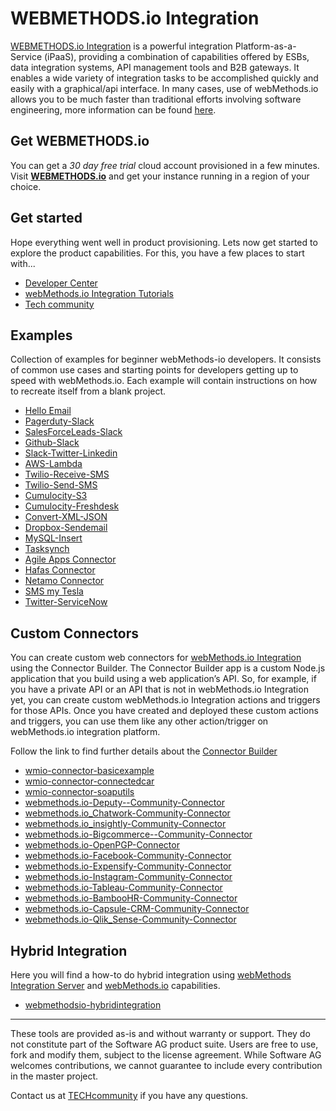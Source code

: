 WEBMETHODS.io Integration
==============================================

[WEBMETHODS.io Integration](https://www.softwareag.com/en_corporate/platform/integration-apis/api-integration-platform.html) is a powerful integration Platform-as-a-Service (iPaaS), providing a combination of capabilities offered by ESBs, data integration systems, API management tools and B2B gateways.
It enables a wide variety of integration tasks to be accomplished quickly and easily with a graphical/api interface. In many cases, use of webMethods.io allows you to be much faster than traditional efforts involving software engineering, more information can be found [here](https://www.softwareag.cloud/site/product/webmethodsio-integration.html#/).

Get WEBMETHODS.io
-----------------

You can get a _30 day free trial_ cloud account provisioned in a few minutes. Visit **[WEBMETHODS.io](https://www.softwareag.cloud/site/product/webmethods-api.html)** and get your instance running in a region of your choice.

Get started
-----------

Hope everything went well in product provisioning. Lets now get started to explore the product capabilities.
For this, you have a few places to start with...

* [Developer Center](https://www.softwareag.cloud/site/dev-center/webmethods-io-integration.html#/) 
* [webMethods.io Integration Tutorials](https://www.youtube.com/playlist?list=PL3HwmrSYjxiPlg7lz3TBuNuSrj76xFbLS)
* [Tech community](http://techcommunity.softwareag.com/pwiki/-/wiki/product/name/integration-cloud)

Examples
--------

Collection of examples for beginner webMethods-io developers. It consists of common use cases and starting points for developers getting up to speed with webMethods.io. Each example will contain instructions on how to recreate itself from a blank project.

* [Hello Email](https://github.com/SoftwareAG/webmethodsio-examples/blob/master/hello-email)
* [Pagerduty-Slack](https://github.com/SoftwareAG/webmethodsio-examples/tree/master/pager-slack)
* [SalesForceLeads-Slack](https://github.com/SoftwareAG/webmethodsio-examples/tree/master/salesforceleads-slack)
* [Github-Slack](https://github.com/SoftwareAG/webmethodsio-examples/tree/master/github-slack)
* [Slack-Twitter-Linkedin](https://github.com/SoftwareAG/webmethodsio-examples/tree/master/slack-twitter-linkedin)
* [AWS-Lambda](https://github.com/SoftwareAG/webmethodsio-examples/tree/master/aws-lambda)
* [Twilio-Receive-SMS](https://github.com/SoftwareAG/webmethodsio-examples/tree/master/twilio-receive-sms)
* [Twilio-Send-SMS](https://github.com/SoftwareAG/webmethodsio-examples/tree/master/twilio-send-sms)
* [Cumulocity-S3](https://github.com/SoftwareAG/webmethodsio-examples/tree/master/cumulocity-s3)
* [Cumulocity-Freshdesk](https://github.com/SoftwareAG/webmethodsio-examples/tree/master/cumulocitytofreshdesk)
* [Convert-XML-JSON](https://github.com/SoftwareAG/webmethodsio-examples/tree/master/convertdata-xml-json)
* [Dropbox-Sendemail](https://github.com/SoftwareAG/webmethodsio-examples/tree/master/dropbox-sendemail)
* [MySQL-Insert](https://github.com/SoftwareAG/webmethodsio-examples/tree/master/mysql-multi-insert)
* [Tasksynch](https://github.com/SoftwareAG/webmethodsio-examples/tree/master/wmio-tasksynch)
* [Agile Apps Connector](https://github.com/SoftwareAG/webmethodsio-examples/tree/master/agileapps-connector)
* [Hafas Connector](https://github.com/SoftwareAG/webmethodsio-examples/tree/master/wmio-connector-hafas)
* [Netamo Connector](https://github.com/SoftwareAG/webmethodsio-examples/tree/master/netatmo-security-connector)
* [SMS my Tesla](https://github.com/SoftwareAG/webmethodsio-examples/tree/master/sms-my-tesla)
* [Twitter-ServiceNow](https://github.com/SoftwareAG/webmethodsio-examples/tree/master/Twitter_ServiceNow_Incidents)

Custom Connectors
-----------------

You can create custom web connectors for [webMethods.io Integration](https://webmethods.io) using the Connector Builder. The Connector Builder app is a custom Node.js application that you build using a web application’s API. So, for example, if you have a private API or an API that is not in webMethods.io Integration yet, you can create custom webMethods.io Integration actions and triggers for those APIs. Once you have created and deployed these custom actions and triggers, you can use them like any other action/trigger on webMethods.io integration platform.

Follow the link to find further details about the [Connector Builder](https://docs.webmethods.io/integration/developer_guide/connector_builder/#gsc.tab=0)

* [wmio-connector-basicexample](https://github.com/SoftwareAG/wmio-connector-basicexample)
* [wmio-connector-connectedcar](https://github.com/SoftwareAG/wmio-connector-connectedcar)
* [wmio-connector-soaputils](https://github.com/SoftwareAG/wmio-connector-soaputils)
* [webmethods.io-Deputy--Community-Connector](https://github.com/SoftwareAG/webmethods.io-Deputy--Community-Connector)
* [webmethods.io_Chatwork-Community-Connector](https://github.com/SoftwareAG/webmethods.io_Chatwork-Community-Connector)
* [webmethods.io_insightly-Community-Connector](https://github.com/SoftwareAG/webmethods.io_insightly-Community-Connector)
* [webmethods.io-Bigcommerce--Community-Connector](https://github.com/SoftwareAG/webmethods.io-Bigcommerce--Community-Connector)
* [webmethods.io-OpenPGP-Connector](https://github.com/SoftwareAG/webmethods.io-OpenPGP-Connector)
* [webmethods.io-Facebook-Community-Connector](https://github.com/SoftwareAG/webmethods.io-Facebook-Community-Connector)
* [webmethods.io-Expensify-Community-Connector](https://github.com/SoftwareAG/webmethods.io-Expensify-Community-Connector)
* [webmethods.io-Instagram-Community-Connector](https://github.com/SoftwareAG/webmethods.io-Instagram-Community-Connector)
* [webmethods.io-Tableau-Community-Connector](https://github.com/SoftwareAG/webmethods.io-Tableau-Community-Connector)
* [webmethods.io-BambooHR-Community-Connector](https://github.com/SoftwareAG/webmethods.io-BambooHR-Community-Connector)
* [webmethods.io-Capsule-CRM-Community-Connector](https://github.com/SoftwareAG/webmethods.io-Capsule-CRM-Community-Connector)
* [webmethods.io-Qlik_Sense-Community-Connector](https://github.com/SoftwareAG/webmethods.io-Qlik_Sense-Community-Connector)

Hybrid Integration
------------------

Here you will find a how-to do hybrid integration using [webMethods Integration Server](https://www.softwareag.com/en_corporate/platform/integration-apis/webmethods-integration.html) and [webMethods.io](https://www.softwareag.com/en_corporate/platform/integration-apis/api-integration-platform.html) capabilities.

* [webmethodsio-hybridintegration](https://github.com/SoftwareAG/webmethodsio-hybridintegration)

______________________
These tools are provided as-is and without warranty or support. They do not constitute part of the Software AG product suite. Users are free to use, fork and modify them, subject to the license agreement. While Software AG welcomes contributions, we cannot guarantee to include every contribution in the master project.

Contact us at [TECHcommunity](mailto:technologycommunity@softwareag.com?subject=Github/SoftwareAG) if you have any questions.
